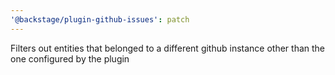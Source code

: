 ```yaml
---
'@backstage/plugin-github-issues': patch
---
```


Filters out entities that belonged to a different github instance other than the one configured by the plugin
